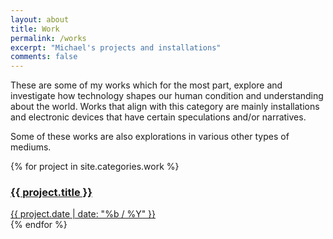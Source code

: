 ```yaml
---
layout: about
title: Work
permalink: /works
excerpt: "Michael's projects and installations"
comments: false
---
```


These are some of my works which for the most part, explore and investigate how technology shapes our human condition and understanding about the world. Works that align with this category are mainly installations and electronic devices that have certain speculations and/or narratives.

Some of these works are also explorations in various other types of mediums.

<div class="container">
	{% for project in site.categories.work %}
		<a id= "{{ project.title | slugify}}" href="{{ project.url | prepend: site.baseurl }}">
			<div class="tile" style="background-image: url('{{ project.image }}');">
				<div class="tile-wrapper">
					<h3>{{ project.title }}</h3>
					<span class="post-meta">{{ project.date | date: "%b / %Y" }}</span>
					<!-- <span class="post-medium">{{ project.medium}}</span> -->
				</div>
			</div>
		</a>
	{% endfor %}
</div>
